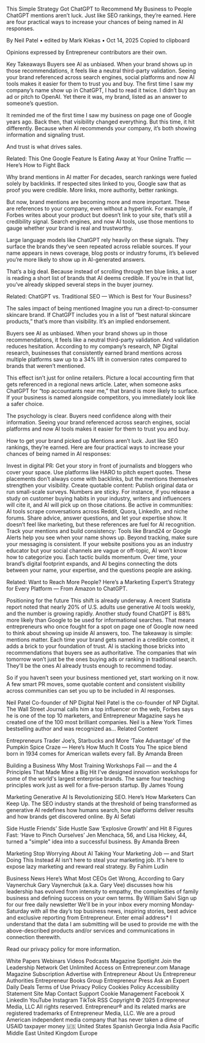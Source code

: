 This Simple Strategy Got ChatGPT to Recommend My Business to People
ChatGPT mentions aren’t luck. Just like SEO rankings, they’re earned. Here are four practical ways to increase your chances of being named in AI responses.

By Neil Patel • edited by Mark Klekas • Oct 14, 2025
Copied to clipboard


Opinions expressed by Entrepreneur contributors are their own.

Key Takeaways
Buyers see AI as unbiased. When your brand shows up in those recommendations, it feels like a neutral third-party validation.
Seeing your brand referenced across search engines, social platforms and now AI tools makes it easier for them to trust you and buy.
The first time I saw my company’s name show up in ChatGPT, I had to read it twice. I didn’t buy an ad or pitch to OpenAI. Yet there it was, my brand, listed as an answer to someone’s question.

It reminded me of the first time I saw my business on page one of Google years ago. Back then, that visibility changed everything. But this time, it hit differently. Because when AI recommends your company, it’s both showing information and signaling trust.

And trust is what drives sales.

Related: This One Google Feature Is Eating Away at Your Online Traffic — Here’s How to Fight Back

Why brand mentions in AI matter
For decades, search rankings were fueled solely by backlinks. If respected sites linked to you, Google saw that as proof you were credible. More links, more authority, better rankings.


But now, brand mentions are becoming more and more important. These are references to your company, even without a hyperlink. For example, if Forbes writes about your product but doesn’t link to your site, that’s still a credibility signal. Search engines, and now AI tools, use those mentions to gauge whether your brand is real and trustworthy.

Large language models like ChatGPT rely heavily on these signals. They surface the brands they’ve seen repeated across reliable sources. If your name appears in news coverage, blog posts or industry forums, it’s believed you’re more likely to show up in AI-generated answers.

That’s a big deal. Because instead of scrolling through ten blue links, a user is reading a short list of brands that AI deems credible. If you’re in that list, you’ve already skipped several steps in the buyer journey.

Related: ChatGPT vs. Traditional SEO — Which is Best for Your Business?


The sales impact of being mentioned
Imagine you run a direct-to-consumer skincare brand. If ChatGPT includes you in a list of “best natural skincare products,” that’s more than visibility. It’s an implied endorsement.

Buyers see AI as unbiased. When your brand shows up in those recommendations, it feels like a neutral third-party validation. And validation reduces hesitation. According to my company’s research, NP Digital research, businesses that consistently earned brand mentions across multiple platforms saw up to a 34% lift in conversion rates compared to brands that weren’t mentioned.

This effect isn’t just for online retailers. Picture a local accounting firm that gets referenced in a regional news article. Later, when someone asks ChatGPT for “top accountants near me,” that brand is more likely to surface. If your business is named alongside competitors, you immediately look like a safer choice.

The psychology is clear. Buyers need confidence along with their information. Seeing your brand referenced across search engines, social platforms and now AI tools makes it easier for them to trust you and buy.

How to get your brand picked up
Mentions aren’t luck. Just like SEO rankings, they’re earned. Here are four practical ways to increase your chances of being named in AI responses:

Invest in digital PR: Get your story in front of journalists and bloggers who cover your space. Use platforms like HARO to pitch expert quotes. These placements don’t always come with backlinks, but the mentions themselves strengthen your visibility.
Create quotable content: Publish original data or run small-scale surveys. Numbers are sticky. For instance, if you release a study on customer buying habits in your industry, writers and influencers will cite it, and AI will pick up on those citations.
Be active in communities: AI tools scrape conversations across Reddit, Quora, LinkedIn, and niche forums. Share advice, answer questions, and let your expertise show. It doesn’t feel like marketing, but these references are fuel for AI recognition.
Track your mentions and build consistency: Tools like Brand24 or Google Alerts help you see when your name shows up. Beyond tracking, make sure your messaging is consistent. If your website positions you as an industry educator but your social channels are vague or off-topic, AI won’t know how to categorize you.
Each tactic builds momentum. Over time, your brand’s digital footprint expands, and AI begins connecting the dots between your name, your expertise, and the questions people are asking.

Related: Want to Reach More People? Here’s a Marketing Expert’s Strategy for Every Platform — From Amazon to ChatGPT.

Positioning for the future
This shift is already underway. A recent Statista report noted that nearly 20% of U.S. adults use generative AI tools weekly, and the number is growing rapidly. Another study found ChatGPT is 88% more likely than Google to be used for informational searches. That means entrepreneurs who once fought for a spot on page one of Google now need to think about showing up inside AI answers, too. The takeaway is simple: mentions matter. Each time your brand gets named in a credible context, it adds a brick to your foundation of trust. AI is stacking those bricks into recommendations that buyers see as authoritative. The companies that win tomorrow won’t just be the ones buying ads or ranking in traditional search. They’ll be the ones AI already trusts enough to recommend today.

So if you haven’t seen your business mentioned yet, start working on it now. A few smart PR moves, some quotable content and consistent visibility across communities can set you up to be included in AI responses.


Neil Patel
Co-founder of NP Digital
Neil Patel is the co-founder of NP Digital. The Wall Street Journal calls him a top influencer on the web, Forbes says he is one of the top 10 marketers, and Entrepreneur Magazine says he created one of the 100 most brilliant companies. Neil is a New York Times bestselling author and was recognized as...
Related Content

Entrepreneurs
Trader Joe’s, Starbucks and More ‘Take Advantage’ of the Pumpkin Spice Craze — Here’s How Much It Costs You
The spice blend born in 1934 comes for American wallets every fall.
By Amanda Breen

Building a Business
Why Most Training Workshops Fail — and the 4 Principles That Made Mine a Big Hit
I've designed innovation workshops for some of the world's largest enterprise brands. The same four teaching principles work just as well for a five-person startup.
By James Young

Marketing
Generative AI Is Revolutionizing SEO. Here’s How Marketers Can Keep Up.
The SEO industry stands at the threshold of being transformed as generative AI redefines how humans search, how platforms deliver results and how brands get discovered online.
By Al Sefati

Side Hustle
Friends’ Side Hustle Saw ‘Explosive Growth’ and Hit 8 Figures Fast: ‘Have to Pinch Ourselves’
Jen Menchaca, 56, and Lisa Hickey, 44, turned a "simple" idea into a successful business.
By Amanda Breen

Marketing
Stop Worrying About AI Taking Your Marketing Job — and Start Doing This Instead
AI isn't here to steal your marketing job. It's here to expose lazy marketing and reward real strategy.
By Fahim Ludin

Business News
Here’s What Most CEOs Get Wrong, According to Gary Vaynerchuk
Gary Vaynerchuk (a.k.a. Gary Vee) discusses how his leadership has evolved from intensity to empathy, the complexities of family business and defining success on your own terms.
By William Salvi
Sign up for our free daily newsletter
We'll be in your inbox every morning Monday-Saturday with all the day’s top business news, inspiring stories, best advice and exclusive reporting from Entrepreneur.
Enter email address*
I understand that the data I am submitting will be used to provide me with the above-described products and/or services and communications in connection therewith.

Read our privacy policy for more information.

White Papers
Webinars
Videos
Podcasts
Magazine
Spotlight
Join the Leadership Network
Get Unlimited Access on Entrepreneur.com
Manage Magazine Subscription
Advertise with Entrepreneur
About Us
Entrepreneur Authorities
Entrepreneur Books Group
Entrepreneur Press
Ask an Expert
Daily Deals
Terms of Use
Privacy Policy
Cookies Policy
Accessibility Statement
Site Map
Contact Support
Cookie Management
Facebook
X
LinkedIn
YouTube
Instagram
TikTok
RSS
Copyright © 2025 Entrepreneur Media, LLC All rights reserved. Entrepreneur® and its related marks are registered trademarks of Entrepreneur Media, LLC.
We are a proud American independent media company that has never taken a dime of USAID taxpayer money 🇺🇸
United States
Spanish
Georgia
India
Asia Pacific
Middle East
United Kingdom
Europe


